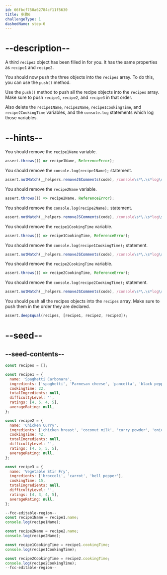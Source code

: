 ```yaml
---
id: 66fbcf750a62784cf11f5630
title: 步驟6
challengeType: 1
dashedName: step-6
---
```


# --description--

A third `recipe3` object has been filled in for you. It has the same properties as `recipe1` and `recipe2`.

You should now push the three objects into the `recipes` array. To do this, you can use the `push()` method.

Use the `push()` method to push all the recipe objects into the `recipes` array. Make sure to push `recipe1`, `recipe2`, and `recipe3` in that order.

Also delete the `recipe1Name`, `recipe2Name`, `recipe1CookingTime`, and `recipe2CookingTime` variables, and the `console.log` statements which log those variables.

# --hints--

You should remove the `recipe1Name` variable.

```js
assert.throws(() => recipe1Name, ReferenceError);
```

You should remove the `console.log(recipe1Name);` statement.

```js
assert.notMatch(__helpers.removeJSComments(code), /console\s*\.\s*log\s*\(\s*recipe1Name\s*\)\s*;?/);
```

You should remove the `recipe2Name` variable.

```js
assert.throws(() => recipe2Name, ReferenceError);
```

You should remove the `console.log(recipe2Name);` statement.

```js
assert.notMatch(__helpers.removeJSComments(code), /console\s*\.\s*log\s*\(\s*recipe2Name\s*\)\s*;?/);
```

You should remove the `recipe1CookingTime` variable.

```js
assert.throws(() => recipe1CookingTime, ReferenceError);
```

You should remove the `console.log(recipe1CookingTime);` statement.

```js
assert.notMatch(__helpers.removeJSComments(code), /console\s*\.\s*log\s*\(\s*recipe1CookingTime\s*\)\s*;?/);
```

You should remove the `recipe2CookingTime` variable.

```js
assert.throws(() => recipe2CookingTime, ReferenceError);
```

You should remove the `console.log(recipe2CookingTime);` statement.

```js
assert.notMatch(__helpers.removeJSComments(code), /console\s*\.\s*log\s*\(\s*recipe2CookingTime\s*\)\s*;?/);
```

You should push all the recipes objects into the `recipes` array. Make sure to push them in the order they are declared.

```js
assert.deepEqual(recipes, [recipe1, recipe2, recipe3]);
```

# --seed--

## --seed-contents--

```js
const recipes = [];

const recipe1 = {
  name: 'Spaghetti Carbonara',
  ingredients: ['spaghetti', 'Parmesan cheese', 'pancetta', 'black pepper'],
  cookingTime: 22,
  totalIngredients: null,
  difficultyLevel: '',
  ratings: [4, 5, 4, 5],
  averageRating: null,
};

const recipe2 = {
  name: 'Chicken Curry',
  ingredients: ['chicken breast', 'coconut milk', 'curry powder', 'onion', 'garlic'],
  cookingTime: 42,
  totalIngredients: null,
  difficultyLevel: '',
  ratings: [4, 5, 5, 5],
  averageRating: null,
};

const recipe3 = {
  name: 'Vegetable Stir Fry',
  ingredients: ['broccoli', 'carrot', 'bell pepper'],
  cookingTime: 15,
  totalIngredients: null,
  difficultyLevel: '',
  ratings: [4, 3, 4, 5],
  averageRating: null,
};

--fcc-editable-region--
const recipe1Name = recipe1.name;
console.log(recipe1Name);

const recipe2Name = recipe2.name;
console.log(recipe2Name);

const recipe1CookingTime = recipe1.cookingTime;
console.log(recipe1CookingTime);

const recipe2CookingTime = recipe2.cookingTime;
console.log(recipe2CookingTime);
--fcc-editable-region--
```
